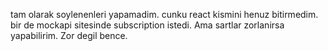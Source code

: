tam olarak soylenenleri yapamadim. cunku react kismini henuz bitirmedim. bir de mockapi sitesinde subscription istedi. Ama sartlar zorlanirsa yapabilirim. Zor degil bence.
